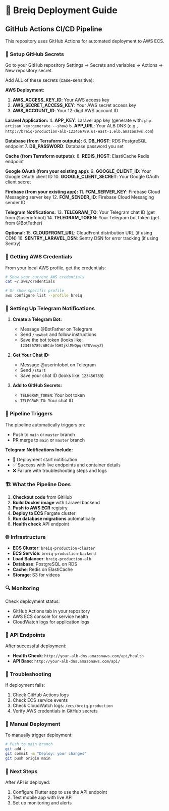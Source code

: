 # 🚀 Breiq Deployment Guide

## GitHub Actions CI/CD Pipeline

This repository uses GitHub Actions for automated deployment to AWS ECS.

### 🔧 Setup GitHub Secrets

Go to your GitHub repository Settings → Secrets and variables → Actions → New repository secret.

Add ALL of these secrets (case-sensitive):

**AWS Deployment:**
1. **AWS_ACCESS_KEY_ID**: Your AWS access key
2. **AWS_SECRET_ACCESS_KEY**: Your AWS secret access key
3. **AWS_ACCOUNT_ID**: Your 12-digit AWS account ID

**Laravel Application:**
4. **APP_KEY**: Laravel app key (generate with: `php artisan key:generate --show`)
5. **APP_URL**: Your ALB DNS (e.g., `http://breiq-production-alb-123456789.us-east-1.elb.amazonaws.com`)

**Database (from Terraform outputs):**
6. **DB_HOST**: RDS PostgreSQL endpoint
7. **DB_PASSWORD**: Database password you set

**Cache (from Terraform outputs):**
8. **REDIS_HOST**: ElastiCache Redis endpoint

**Google OAuth (from your existing app):**
9. **GOOGLE_CLIENT_ID**: Your Google OAuth client ID
10. **GOOGLE_CLIENT_SECRET**: Your Google OAuth client secret

**Firebase (from your existing app):**
11. **FCM_SERVER_KEY**: Firebase Cloud Messaging server key
12. **FCM_SENDER_ID**: Firebase Cloud Messaging sender ID

**Telegram Notifications:**
13. **TELEGRAM_TO**: Your Telegram chat ID (get from @userinfobot)
14. **TELEGRAM_TOKEN**: Your Telegram bot token (get from @BotFather)

**Optional:**
15. **CLOUDFRONT_URL**: CloudFront distribution URL (if using CDN)
16. **SENTRY_LARAVEL_DSN**: Sentry DSN for error tracking (if using Sentry)

### 📝 Getting AWS Credentials

From your local AWS profile, get the credentials:

```bash
# Show your current AWS credentials
cat ~/.aws/credentials

# Or show specific profile
aws configure list --profile breiq
```

### 📱 Setting Up Telegram Notifications

1. **Create a Telegram Bot:**
   - Message @BotFather on Telegram
   - Send `/newbot` and follow instructions
   - Save the bot token (looks like: `123456789:ABCdefGHIjklMNOpqrSTUVwxyZ`)

2. **Get Your Chat ID:**
   - Message @userinfobot on Telegram
   - Send `/start`
   - Save your chat ID (looks like: `123456789`)

3. **Add to GitHub Secrets:**
   - `TELEGRAM_TOKEN`: Your bot token
   - `TELEGRAM_TO`: Your chat ID

### 🎯 Pipeline Triggers

The pipeline automatically triggers on:
- Push to `main` or `master` branch  
- PR merge to `main` or `master` branch

**Telegram Notifications Include:**
- 🚀 Deployment start notification
- ✅ Success with live endpoints and container details
- ❌ Failure with troubleshooting steps and logs

### 🏗️ What the Pipeline Does

1. **Checkout code** from GitHub
2. **Build Docker image** with Laravel backend
3. **Push to AWS ECR** registry  
4. **Deploy to ECS** Fargate cluster
5. **Run database migrations** automatically
6. **Health check** API endpoint

### 🌐 Infrastructure

- **ECS Cluster**: `breiq-production-cluster`
- **ECS Service**: `breiq-production-backend`
- **Load Balancer**: `breiq-production-alb`
- **Database**: PostgreSQL on RDS
- **Cache**: Redis on ElastiCache
- **Storage**: S3 for videos

### 🔍 Monitoring

Check deployment status:
- GitHub Actions tab in your repository
- AWS ECS console for service health
- CloudWatch logs for application logs

### 🚀 API Endpoints

After successful deployment:
- **Health Check**: `http://your-alb-dns.amazonaws.com/api/health`
- **API Base**: `http://your-alb-dns.amazonaws.com/api/`

### 🐛 Troubleshooting

If deployment fails:
1. Check GitHub Actions logs
2. Check ECS service events
3. Check CloudWatch logs: `/ecs/breiq-production`
4. Verify AWS credentials in GitHub secrets

### 🔄 Manual Deployment

To manually trigger deployment:
```bash
# Push to main branch
git add .
git commit -m "Deploy: your changes"
git push origin main
```

### 📱 Next Steps

After API is deployed:
1. Configure Flutter app to use the API endpoint
2. Test mobile app with live API
3. Set up monitoring and alerts